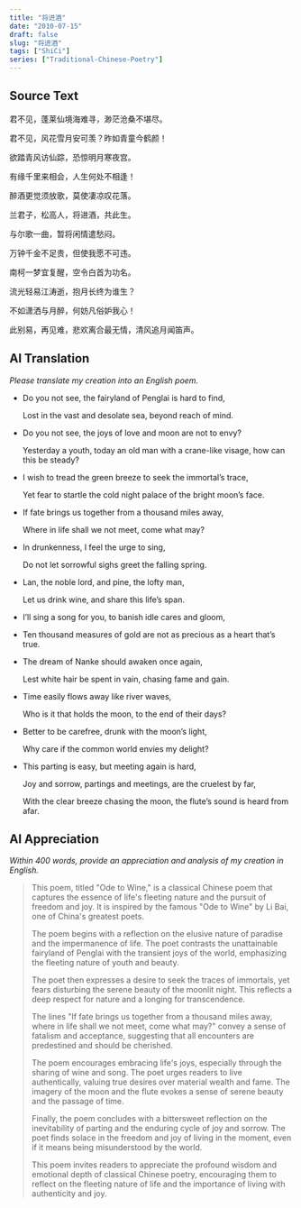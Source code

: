 ```yaml
---
title: "将进酒"
date: "2010-07-15"
draft: false
slug: "将进酒"
tags: ["ShiCi"]
series: ["Traditional-Chinese-Poetry"]
---
```


## Source Text

君不见，蓬莱仙境海难寻，渺茫沧桑不堪尽。

君不见，风花雪月安可羡？昨如青童今鹤颜！

欲踏青风访仙踪，恐惊明月寒夜宫。

有缘千里来相会，人生何处不相逢！

醉酒更觉须放歌，莫使凄凉叹花落。

兰君子，松高人，将进酒，共此生。

与尔歌一曲，暂将闲情遣愁闷。

万钟千金不足贵，但使我愿不可违。

南柯一梦宜复醒，空令白首为功名。

流光轻易江涛逝，抱月长终为谁生？

不如潇洒与月醉，何妨凡俗妒我心！

­­­此别易，再见难，悲欢离合最无情，清风追月闻笛声。

## AI Translation

*Please translate my creation into an English poem.*

* Do you not see, the fairyland of Penglai is hard to find,
  
  Lost in the vast and desolate sea, beyond reach of mind.
  
* Do you not see, the joys of love and moon are not to envy?
  
  Yesterday a youth, today an old man with a crane-like visage, how can this be steady?
  
* I wish to tread the green breeze to seek the immortal’s trace,
  
  Yet fear to startle the cold night palace of the bright moon’s face.
  
* If fate brings us together from a thousand miles away,
  
  Where in life shall we not meet, come what may?
  
* In drunkenness, I feel the urge to sing,
  
  Do not let sorrowful sighs greet the falling spring.
  
* Lan, the noble lord, and pine, the lofty man,
  
  Let us drink wine, and share this life’s span.
  
* I’ll sing a song for you, to banish idle cares and gloom,
  
* Ten thousand measures of gold are not as precious as a heart that’s true.
  
* The dream of Nanke should awaken once again,
  
  Lest white hair be spent in vain, chasing fame and gain.
  
* Time easily flows away like river waves,
  
  Who is it that holds the moon, to the end of their days?
  
* Better to be carefree, drunk with the moon’s light,
  
  Why care if the common world envies my delight?
  
* This parting is easy, but meeting again is hard,
  
  Joy and sorrow, partings and meetings, are the cruelest by far,
  
  With the clear breeze chasing the moon, the flute’s sound is heard from afar.

## AI Appreciation

*Within 400 words, provide an appreciation and analysis of my creation in English.*

>This poem, titled "Ode to Wine," is a classical Chinese poem that captures the essence of life's fleeting nature and the pursuit of freedom and joy. It is inspired by the famous "Ode to Wine" by Li Bai, one of China's greatest poets.
>
>The poem begins with a reflection on the elusive nature of paradise and the impermanence of life. The poet contrasts the unattainable fairyland of Penglai with the transient joys of the world, emphasizing the fleeting nature of youth and beauty.
>
>The poet then expresses a desire to seek the traces of immortals, yet fears disturbing the serene beauty of the moonlit night. This reflects a deep respect for nature and a longing for transcendence.
>
>The lines "If fate brings us together from a thousand miles away, where in life shall we not meet, come what may?" convey a sense of fatalism and acceptance, suggesting that all encounters are predestined and should be cherished.
>
>The poem encourages embracing life's joys, especially through the sharing of wine and song. The poet urges readers to live authentically, valuing true desires over material wealth and fame. The imagery of the moon and the flute evokes a sense of serene beauty and the passage of time.
>
>Finally, the poem concludes with a bittersweet reflection on the inevitability of parting and the enduring cycle of joy and sorrow. The poet finds solace in the freedom and joy of living in the moment, even if it means being misunderstood by the world.
>
>This poem invites readers to appreciate the profound wisdom and emotional depth of classical Chinese poetry, encouraging them to reflect on the fleeting nature of life and the importance of living with authenticity and joy.
